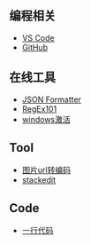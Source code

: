 ## 编程相关
- [VS Code](https://code.visualstudio.com)
- [GitHub](https://github.com)

## 在线工具
- [JSON Formatter](https://jsonformatter.org)
- [RegEx101](https://regex101.com)
- [windows激活](https://)

## Tool
- [图片url转编码](https://mzrf.github.io/lib/url2base64.html)
- [stackedit](https://stackedit.io/app#)

## Code
- [一行代码](https://mzrf.github.io/lib/code.html)

<!--stackedit_data:
eyJoaXN0b3J5IjpbMTk4MzA5MDczMywtNjg5NDE5ODQwXX0=
-->